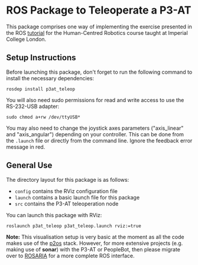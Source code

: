 # ROS Package to Teleoperate a P3-AT

This package comprises one way of implementing the exercise presented in the ROS [tutorial](https://github.com/mazrk7/tutorial_pub_sub) for the Human-Centred Robotics course taught at Imperial College London.

## Setup Instructions

Before launching this package, don't forget to run the following command to install the necessary dependencies:
```shell
rosdep install p3at_teleop
```

You will also need sudo permissions for read and write access to use the RS-232-USB adapter:
```shell
sudo chmod a+rw /dev/ttyUSB*
```

You may also need to change the joystick axes parameters ("axis\_linear" and "axis\_angular") depending on your controller. This can be done from the `.launch` file or directly from the command line. Ignore the feedback error message in red.

## General Use

The directory layout for this package is as follows:
- `config` contains the RViz configuration file
- `launch` contains a basic launch file for this package
- `src` contains the P3-AT teleoperation node

You can launch this package with RViz:
```shell
roslaunch p3at_teleop p3at_teleop.launch rviz:=true
```

**Note:** This visualisation setup is very basic at the moment as all the code makes use of the [p2os](http://wiki.ros.org/p2os) stack. However, for more extensive projects (e.g. making use of **sonar**) with the P3-AT or PeopleBot, then please migrate over to [ROSARIA](http://wiki.ros.org/ROSARIA) for a more complete ROS interface.
